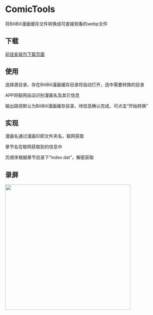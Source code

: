 # ComicTools #
将BiliBili漫画缓存文件转换成可直接观看的webp文件

## 下载 ##
[前往安装包下载页面](https://github.com/xyoye/ComicTools/blob/master/app/release/ComicTools.apk)

## 使用 ##
选择源目录，存在BiliBili漫画缓存目录将自动打开，选中需要转换的目录

APP将联网自动识别漫画名及其它信息

输出路径默认为BiliBili漫画缓存目录，待信息确认完成，可点击“开始转换”

## 实现 ##
漫画名通过漫画ID即文件夹名，联网获取

章节名在联网获取到的信息中

页顺序根据章节目录下“index.dat”，解密获取

## 录屏 ##
<div>
	<img src="https://github.com/xyoye/ComicTools/blob/master/ScreenRecorder/2020-1-17.gif" width="400px">
</div>
